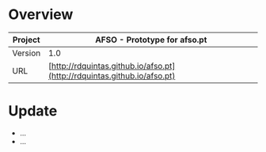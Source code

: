 # Overview #

 Project | AFSO - Prototype for afso.pt  
--- | ---
Version | 1.0
URL | [http://rdquintas.github.io/afso.pt](http://rdquintas.github.io/afso.pt)

# Update #
* ...
* ...